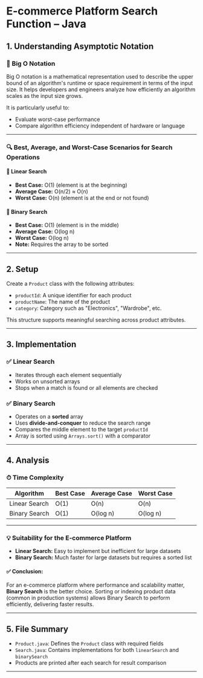 # E-commerce Platform Search Function – Java

## 1. Understanding Asymptotic Notation

### 📌 Big O Notation

Big O notation is a mathematical representation used to describe the upper bound of an algorithm's runtime or space requirement in terms of the input size. It helps developers and engineers analyze how efficiently an algorithm scales as the input size grows.

It is particularly useful to:

- Evaluate worst-case performance
- Compare algorithm efficiency independent of hardware or language

---

### 🔍 Best, Average, and Worst-Case Scenarios for Search Operations

#### 📗 Linear Search
- **Best Case:** O(1) (element is at the beginning)
- **Average Case:** O(n/2) ≈ O(n)
- **Worst Case:** O(n) (element is at the end or not found)

#### 📘 Binary Search
- **Best Case:** O(1) (element is in the middle)
- **Average Case:** O(log n)
- **Worst Case:** O(log n)
- **Note:** Requires the array to be sorted

---

## 2. Setup

Create a `Product` class with the following attributes:

- `productId`: A unique identifier for each product
- `productName`: The name of the product
- `category`: Category such as "Electronics", "Wardrobe", etc.

This structure supports meaningful searching across product attributes.

---

## 3. Implementation

### ✅ Linear Search
- Iterates through each element sequentially
- Works on unsorted arrays
- Stops when a match is found or all elements are checked

### ✅ Binary Search
- Operates on a **sorted** array
- Uses **divide-and-conquer** to reduce the search range
- Compares the middle element to the target `productId`
- Array is sorted using `Arrays.sort()` with a comparator

---

## 4. Analysis

### ⏱ Time Complexity

| Algorithm       | Best Case | Average Case | Worst Case |
|----------------|-----------|--------------|-------------|
| Linear Search   | O(1)      | O(n)         | O(n)        |
| Binary Search   | O(1)      | O(log n)     | O(log n)    |

---

### 💡 Suitability for the E-commerce Platform

- **Linear Search:** Easy to implement but inefficient for large datasets
- **Binary Search:** Much faster for large datasets but requires a sorted list

#### ✅ Conclusion:
For an e-commerce platform where performance and scalability matter, **Binary Search** is the better choice. Sorting or indexing product data (common in production systems) allows Binary Search to perform efficiently, delivering faster results.

---

## 5. File Summary

- `Product.java`: Defines the `Product` class with required fields
- `Search.java`: Contains implementations for both `linearSearch` and `binarySearch`
- Products are printed after each search for result comparison

---
